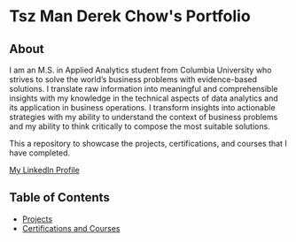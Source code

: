 # Tsz Man Derek Chow's Portfolio
## About
I am an M.S. in Applied Analytics student from Columbia University who strives to solve the world’s business problems with evidence-based solutions. I translate raw information into meaningful and comprehensible insights with my knowledge in the technical aspects of data analytics and its application in business operations. I transform insights into actionable strategies with my ability to understand the context of business problems and my ability to think critically to compose the most suitable solutions.

This a repository to showcase the projects, certifications, and courses that I have completed.

[My LinkedIn Profile](https://www.linkedin.com/in/derekchow99/)

## Table of Contents
- [Projects](https://github.com/Tsz-Man-Derek-Chow/Tsz-Man-Derek-Chow/tree/main/projects)
- [Certifications and Courses](https://github.com/Tsz-Man-Derek-Chow/Tsz-Man-Derek-Chow/tree/main/certifications%20and%20courses)
